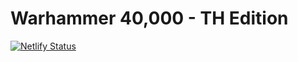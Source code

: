 # Warhammer 40,000 - TH Edition
[![Netlify Status](https://api.netlify.com/api/v1/badges/ff03e594-4aa2-4e03-bdd6-f3716abec2fc/deploy-status)](https://app.netlify.com/sites/wh40k-th/deploys)
